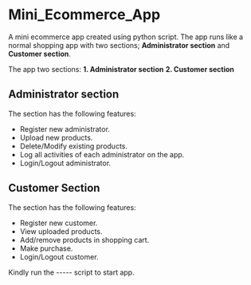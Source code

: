# Mini_Ecommerce_App
A mini ecommerce app created using python script.
The app runs like a normal shopping app with two sections; **Administrator section** and **Customer section**.

The app two sections:
**1. Administrator section**
**2. Customer section**

## Administrator section
The section has the following features:
- Register new administrator.
- Upload new products.
- Delete/Modify existing products.
- Log all activities of each administrator on the app.
- Login/Logout administrator.

## Customer Section
The section has the following features:
- Register new customer.
- View uploaded products.
- Add/remove products in shopping cart.
- Make purchase.
- Login/Logout customer.

Kindly run the ----- script to start app.
